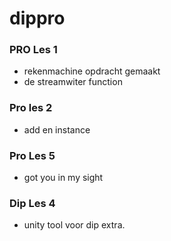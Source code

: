 # dippro
### PRO Les 1
- rekenmachine opdracht gemaakt
- de streamwiter function
### Pro les 2
- add en instance

### Pro Les 5
- got you in my sight

### Dip Les 4
- unity tool voor dip extra.
